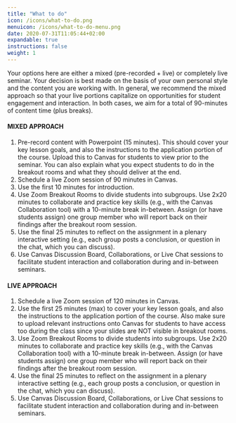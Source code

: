 ```yaml
---
title: "What to do"
icon: /icons/what-to-do.png
menuicon: /icons/what-to-do-menu.png
date: 2020-07-31T11:05:44+02:00
expandable: true
instructions: false
weight: 1
---
```


Your options here are either a mixed (pre-recorded + live) or completely live seminar. Your decision is best made on the basis of your own personal style and the content you are working with. In general, we recommend the mixed approach so that your live portions capitalize on opportunities for student engagement and interaction. In both cases, we aim for a total of 90-minutes of content time (plus breaks).

#### MIXED APPROACH
1. Pre-record content with Powerpoint (15 minutes). This should cover your key lesson goals, and also the instructions to the application portion of the course. Upload this to Canvas for students to view prior to the seminar. You can also explain what you expect students to do in the breakout rooms and what they should deliver at the end.
2. Schedule a live Zoom session of 90 minutes in Canvas.
3. Use the first 10 minutes for introduction.
4. Use Zoom Breakout Rooms to divide students into subgroups. Use 2x20 minutes to collaborate and practice key skills (e.g., with the Canvas Collaboration tool) with a 10-minute break in-between. Assign (or have students assign) one group member who will report back on their findings after the breakout room session.
5. Use the final 25 minutes to reflect on the assignment in a plenary interactive setting (e.g., each group posts a conclusion, or question in the chat, which you can discuss).
6. Use Canvas Discussion Board, Collaborations, or Live Chat sessions to facilitate student interaction and collaboration during and in-between seminars.

#### LIVE APPROACH
1. Schedule a live Zoom session of 120 minutes in Canvas.
2. Use the first 25 minutes (max) to cover your key lesson goals, and also the instructions to the application portion of the course. Also make sure to upload relevant instructions onto Canvas for students to have access too during the class since your slides are NOT visible in breakout rooms.
3. Use Zoom Breakout Rooms to divide students into subgroups. Use 2x20 minutes to collaborate and practice key skills (e.g., with the Canvas Collaboration tool) with a 10-minute break in-between. Assign (or have students assign) one group member who will report back on their findings after the breakout room session.
4. Use the final 25 minutes to reflect on the assignment in a plenary interactive setting (e.g., each group posts a conclusion, or question in the chat, which you can discuss).
5. Use Canvas Discussion Board, Collaborations, or Live Chat sessions to facilitate student interaction and collaboration during and in-between seminars.
